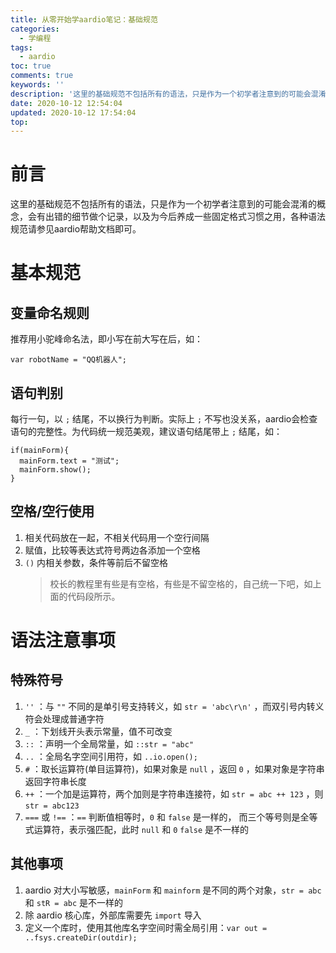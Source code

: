 ```yaml
---
title: 从零开始学aardio笔记：基础规范
categories:
  - 学编程
tags:
  - aardio
toc: true
comments: true
keywords: ''
description: '这里的基础规范不包括所有的语法，只是作为一个初学者注意到的可能会混淆的概念，会有出错的细节做个记录，以及为今后养成一些固定格式习惯之用，各种语法规范请参见aardio帮助文档即可。'
date: 2020-10-12 12:54:04
updated: 2020-10-12 17:54:04
top:
---
```

# 前言
这里的基础规范不包括所有的语法，只是作为一个初学者注意到的可能会混淆的概念，会有出错的细节做个记录，以及为今后养成一些固定格式习惯之用，各种语法规范请参见aardio帮助文档即可。

# 基本规范
## 变量命名规则
推荐用小驼峰命名法，即小写在前大写在后，如：
```
var robotName = "QQ机器人";

```
## 语句判别
每行一句，以 `;` 结尾，不以换行为判断。实际上 `;` 不写也没关系，aardio会检查语句的完整性。为代码统一规范美观，建议语句结尾带上 `;` 结尾，如：
```
if(mainForm){
  mainForm.text = "测试";
  mainForm.show();
}
```
## 空格/空行使用
1. 相关代码放在一起，不相关代码用一个空行间隔
2. 赋值，比较等表达式符号两边各添加一个空格
3. `()` 内相关参数，条件等前后不留空格
   >校长的教程里有些是有空格，有些是不留空格的，自己统一下吧，如上面的代码段所示。


# 语法注意事项
## 特殊符号
1. `''` ：与 `""` 不同的是单引号支持转义，如 `str = 'abc\r\n'` ，而双引号内转义符会处理成普通字符
2. `_` ：下划线开头表示常量，值不可改变
3. `::` ：声明一个全局常量，如 `::str = "abc"`
4. `..` ：全局名字空间引用符，如 `..io.open();`
5. `#` ：取长运算符(单目运算符)，如果对象是 `null` ，返回 `0` ，如果对象是字符串返回字符串长度
6. `++` ：一个加是运算符，两个加则是字符串连接符，如 `str = abc ++ 123` ，则 `str = abc123`
7. `===` 或 `!==` ：`==` 判断值相等时，`0` 和 `false` 是一样的， 而三个等号则是全等式运算符，表示强匹配，此时 `null` 和 `0` `false` 是不一样的

## 其他事项
1. aardio 对大小写敏感，`mainForm` 和 `mainform` 是不同的两个对象，`str = abc` 和 `stR = abc` 是不一样的
2. 除 aardio 核心库，外部库需要先 `import` 导入
3. 定义一个库时，使用其他库名字空间时需全局引用：`var out = ..fsys.createDir(outdir);`